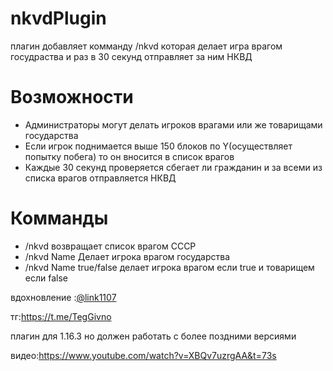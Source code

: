 # nkvdPlugin
плагин добавляет комманду /nkvd которая делает игра врагом госудраства и раз в 30 секунд отправляет за ним НКВД 

# Возможности
* Администраторы могут делать игроков врагами или же товарищами государства
* Если игрок поднимается выше 150 блоков по Y(осуществляет попытку побега) то он вносится в список врагов
* Каждые 30 секунд проверяется сбегает ли гражданин и за всеми из списка врагов отправляется НКВД

# Комманды
* /nkvd     возвращает список врагом СССР
* /nkvd Name  Делает игрока врагом государства
* /nkvd Name true/false  делает игрока врагом если true и товарищем если false

вдохновление :[@link1107](https://www.github.com/link1107)

тг:https://t.me/TegGivno

плагин для 1.16.3 но должен работать с более поздними версиями

видео:https://www.youtube.com/watch?v=XBQv7uzrgAA&t=73s

